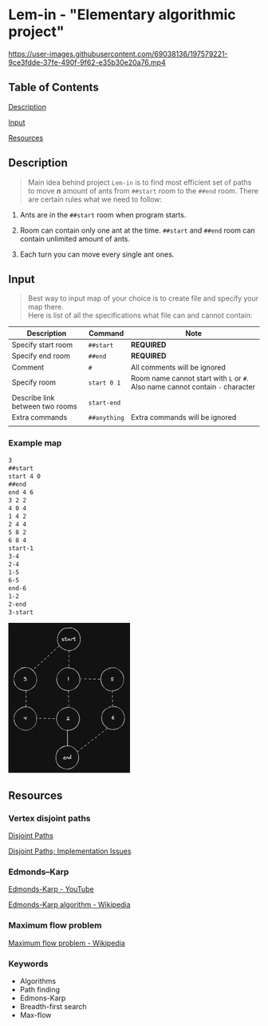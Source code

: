 <!-- Lem-in gif or any banner picture -->
# Lem-in - "Elementary algorithmic project"

https://user-images.githubusercontent.com/69038136/197579221-9ce3fdde-37fe-490f-9f62-e35b30e20a76.mp4

## Table of Contents

[Description](#description)

[Input](#input)

[Resources](#resources)

<!-- <p align="left"><img src="./README/pics/score.jpg" height="150" /></p> -->
## Description

> Main idea behind project `Lem-in` is to find most efficient set of paths to move ***n*** amount of ants from `##start` room to the `##end` room. There are certain rules what we need to follow:

1. Ants are in the `##start` room when program starts.

2. Room can contain only one ant at the time. `##start` and `##end` room can contain unlimited amount of ants.

3. Each turn you can move every single ant ones.

## Input

> Best way to input map of your choice is to create file and specify your map there.<br>
>Here is list of all the specifications what file can and cannot contain:

| Description | Command | Note |
| --- | --- | --- |
| Specify start room | `##start` | **REQUIRED** |
| Specify end room | `##end` | **REQUIRED**  |
| Comment | `#` | All comments will be ignored  |
| Specify room | `start 0 1` | Room name cannot start with `L` or `#`. Also name cannot contain `-` character |
| Describe link between two rooms | `start-end` |  |
| Extra commands | `##anything` |  Extra commands will be ignored |
|  |  |  |

### Example map

``` text
3
##start
start 4 0
##end
end 4 6
3 2 2
4 0 4
1 4 2
2 4 4
5 8 2
6 8 4
start-1
3-4
2-4
1-5
6-5
end-6
1-2
2-end
3-start
```

<p align="left"><img src="./README/pics/example_map.png" height="300" /></p>

<!-- map picture -->

## Resources

### Vertex disjoint paths

[Disjoint Paths](https://matthewdaws.github.io/blog/2015-06-08-Paths.html)

[Disjoint Paths; Implementation Issues](https://matthewdaws.github.io/blog/2015-06-15-Paths-Implementation.html)

### Edmonds–Karp

[Edmonds-Karp - YouTube](https://www.youtube.com/watch?v=RppuJYwlcI8&ab_channel=WilliamFiset)

[Edmonds-Karp algorithm - Wikipedia](https://en.wikipedia.org/wiki/Edmonds%E2%80%93Karp_algorithm)

### Maximum flow problem

[Maximum flow problem - Wikipedia](https://en.wikipedia.org/wiki/Maximum_flow_problem)

### Keywords

- Algorithms
- Path finding
- Edmons-Karp
- Breadth-first search
- Max-flow
